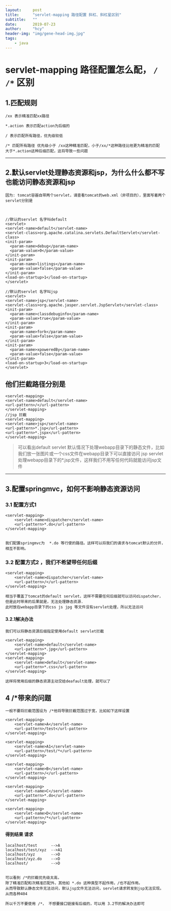 ```yaml
---
layout:     post
title:      "servlet-mapping 路径配置 斜杠、斜杠星区别"
subtitle:   ""
date:       2019-07-23
author:     "hcy"
header-img: "img/gene-head-img.jpg"
tags:
    - java
---
```



# servlet-mapping 路径配置怎么配， `/` `/*` 区别

## 1.匹配规则

	/xx 表示精准匹配xx路径

	*.action 表示匹配action为后缀的
	
	/ 表示匹配所有路径，优先级较低
	
	/* 匹配所有路径 优先级小于 /xx这种精准匹配，小于/xx/*这种路径比他更为精准的匹配 大于*.action这种后缀匹配，这将导致一些问题

---------------------------
## 2.默认servlet处理静态资源和jsp，为什么什么都不写也能访问静态资源和jsp
	
	因为: tomcat容器自带两个servlet，请查看tomcat的web.xml（非项目的），里面写着两个servlet分别是


  
	//默认的servlet 名字叫default
	<servlet>
	<servlet-name>default</servlet-name>
	<servlet-class>org.apache.catalina.servlets.DefaultServlet</servlet-class>
	<init-param>
	  <param-name>debug</param-name>
	  <param-value>0</param-value>
	</init-param>
	<init-param>
	  <param-name>listings</param-name>
	  <param-value>false</param-value>
	</init-param>
	<load-on-startup>1</load-on-startup>
	</servlet>
	
	//默认的servlet 名字叫jsp
	<servlet>
	<servlet-name>jsp</servlet-name>
	<servlet-class>org.apache.jasper.servlet.JspServlet</servlet-class>
	<init-param>
	  <param-name>classdebuginfo</param-name>
	  <param-value>true</param-value>
	</init-param>
	<init-param>
	  <param-name>fork</param-name>
	  <param-value>false</param-value>
	</init-param>
	<init-param>
	  <param-name>xpoweredBy</param-name>
	  <param-value>false</param-value>
	</init-param>
	<load-on-startup>3</load-on-startup>
	</servlet>



## 他们拦截路径分别是

	<servlet-mapping>
	<servlet-name>default</servlet-name>
	<url-pattern>/</url-pattern>
	</servlet-mapping>
	//jsp 拦截
	<servlet-mapping>
	<servlet-name>jsp</servlet-name>
	<url-pattern>*.jsp</url-pattern>
	<url-pattern>*.jspx</url-pattern>
	</servlet-mapping>




> 可以看出default servlet 默认情况下处理webapp目录下的静态文件，比如我们放一张图片或一个css文件在webapp目录下可以直接访问
  jsp servlet 处理webapp目录下的*.jsp文件，这样我们不用写任何代码就能访问jsp文件
	

---------------------------------

## 3.配置springmvc，如何不影响静态资源访问
	

### 3.1 配置方式1

	<servlet-mapping>
		<servlet-name>dispatcher</servlet-name>
		<url-pattern>*.do</url-pattern>
	</servlet-mapping>	


	我们配置springmvc为  *.do 等行使的路径。这样可以将我们的请求与tomcat默认的分开，相互不影响。
	
### 3.2 配置方式2 ，我们不希望带任何后缀

	<servlet-mapping>
		<servlet-name>dispatcher</servlet-name>
		<url-pattern>/</url-pattern>
	</servlet-mapping>	

	相当于覆盖了tomcat的default servlet，这样不需要任何后缀就可以访问dispatcher，但是此时带来的后果就是，无法处理静态资源.
	此时放在webapp目录下的css js jpg 等文件没有servlet处理，所以无法访问

#### 3.2.1解决办法
	
	我们可以将静态资源后缀指定使用default servlet拦截
	
	<servlet-mapping>
		<servlet-name>default</servlet-name>
		<url-pattern>*.jpg</url-pattern>
	</servlet-mapping>	
	<servlet-mapping>
		<servlet-name>default</servlet-name>
		<url-pattern>*.css</url-pattern>
	</servlet-mapping>

	这样将常用后缀的静态资源主动交给deafault处理，就可以了


## 4 /*带来的问题

	一般不要将拦截范围设为 /*他将导致拦截范围过于宽，比如如下这样设置

	<servlet-mapping>
		<servlet-name>A</servlet-name>
		<url-pattern>/test</url-pattern>
	</servlet-mapping>
	
	<servlet-mapping>
		<servlet-name>A1</servlet-name>
		<url-pattern>/test/*</url-pattern>
	</servlet-mapping>
	
	<servlet-mapping>
		<servlet-name>B</servlet-name>
		<url-pattern>/</url-pattern>
	</servlet-mapping>
	
	<servlet-mapping>
		<servlet-name>C</servlet-name>
		<url-pattern>*.do</url-pattern>
	</servlet-mapping>
	
	<servlet-mapping>
		<servlet-name>D</servlet-name>
		<url-pattern>/*</url-pattern>
	</servlet-mapping>

	
	
#### 得到结果 请求

	localhost/test 		-->A
	localhost/test/xyz 	-->A1
	localhost/xyz   	-->D
	localhost/xyz.do    -->D
	localhost/   		-->D
	

	可以看到 /*的拦截优先级太高，
	除了精准匹配和次精准匹配外，其他如 *.do 这种类型不起作用，/也不起作用。
	从而导致默认静态文件无法访问，默认jsp文件无法访问，servlet请求转发到jsp无法实现。
	从而各种404

	所以千万不要使用 /*， 不想要接口链接有后缀的，可以用 3.2节的解决办法即可